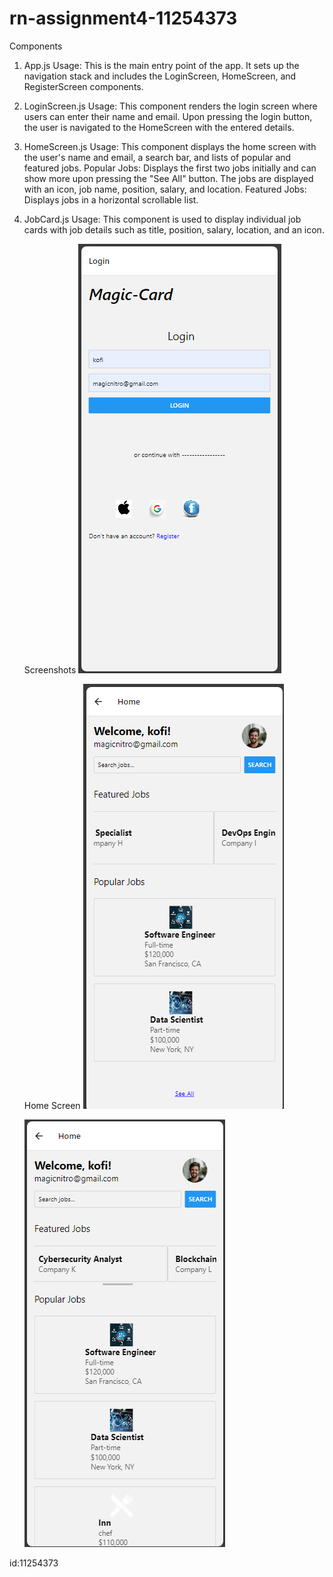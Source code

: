 # rn-assignment4-11254373

Components

1. App.js
   Usage: This is the main entry point of the app. It sets up the navigation stack and includes the LoginScreen, HomeScreen, and RegisterScreen components.
2. LoginScreen.js
   Usage: This component renders the login screen where users can enter their name and email. Upon pressing the login button, the user is navigated to the HomeScreen with the entered details.
3. HomeScreen.js
   Usage: This component displays the home screen with the user's name and email, a search bar, and lists of popular and featured jobs.
   Popular Jobs: Displays the first two jobs initially and can show more upon pressing the "See All" button. The jobs are displayed with an icon, job name, position, salary, and location.
   Featured Jobs: Displays jobs in a horizontal scrollable list.
4. JobCard.js
   Usage: This component is used to display individual job cards with job details such as title, position, salary, location, and an icon.

   Screenshots
   ![Login Screen](screenshot/login.png)

   Home Screen
   ![Home Screen (Collapsed)](screenshot/HSC.png)

   ![Home Screen (Expanded)](screenshot/HSE.png)

id:11254373
